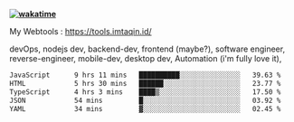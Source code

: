 **[![wakatime](https://wakatime.com/badge/user/87646243-158a-4241-a3cb-668e1fa2dbb8.svg)](https://wakatime.com/@87646243-158a-4241-a3cb-668e1fa2dbb8?style=plastic)**


My Webtools : https://tools.imtaqin.id/


devOps, nodejs dev, backend-dev, frontend (maybe?), software engineer, reverse-engineer, mobile-dev, desktop dev, Automation (i'm fully love it), 

<!--START_SECTION:waka-->

```txt
JavaScript      9 hrs 11 mins   ██████████░░░░░░░░░░░░░░░   39.63 %
HTML            5 hrs 30 mins   ██████░░░░░░░░░░░░░░░░░░░   23.77 %
TypeScript      4 hrs 3 mins    ████▒░░░░░░░░░░░░░░░░░░░░   17.50 %
JSON            54 mins         █░░░░░░░░░░░░░░░░░░░░░░░░   03.92 %
YAML            34 mins         ▓░░░░░░░░░░░░░░░░░░░░░░░░   02.45 %
```

<!--END_SECTION:waka-->
